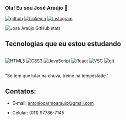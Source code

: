 ### Ola! Eu sou José Araújo 👋


[![github](https://img.shields.io/badge/GitHub-100000?style=for-the-badge&logo=github&logoColor=white)](https://github.com/Josearaujoa)
[![Linkedin](https://img.shields.io/badge/LinkedIn-0077B5?style=for-the-badge&logo=linkedin&logoColor=white)](https://www.linkedin.com/in/jos%C3%A9-ara%C3%BAjo-b13035115/)
[![Instagram](https://img.shields.io/badge/Instagram-E4405F?style=for-the-badge&logo=instagram&logoColor=white)](https://www.instagram.com/josearaujocoficial/)

![José Araújo GitHub stats](https://github-readme-stats.vercel.app/api?username=josearaujoa&show_icons=true&theme=radical)

## Tecnologias que eu estou estudando

<div style="display: inline_block"><br/>
<img aling="center" alt="HTML5" src="https://img.shields.io/badge/HTML5-E34F26?style=for-the-badge&logo=html5&logoColor=white" />
<img aling="center" alt="CSS3" src="https://img.shields.io/badge/CSS3-1572B6?style=for-the-badge&logo=css3&logoColor=white" />
<img aling="center" alt="JavaScript" src="https://img.shields.io/badge/JavaScript-F7DF1E?style=for-the-badge&logo=javascript&logoColor=black" />
<img aling="center" alt="React" src="https://img.shields.io/badge/React-20232A?style=for-the-badge&logo=react&logoColor=61DAFB" />
<img aling="center" alt="VSC" src="https://img.shields.io/badge/Visual_Studio_Code-0078D4?style=for-the-badge&logo=visual%20studio%20code&logoColor=white" />
<img aling="center" alt="git" src="https://img.shields.io/badge/GIT-E44C30?style=for-the-badge&logo=git&logoColor=white" /><div/><br/>


"Se tem que lutar na chuva, treine na tempestade."

## Contatos:
- E-mail: antoniocarmoaraujo@gmail.com

- Celular: (011) 97786-7145






